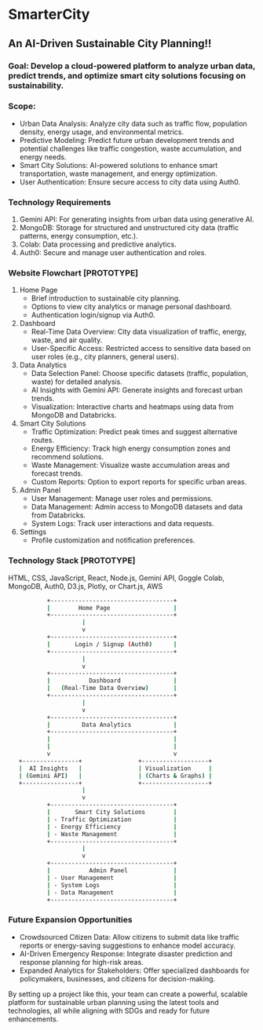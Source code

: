 # SmarterCity
## An AI-Driven Sustainable City Planning!!

### Goal: Develop a cloud-powered platform to analyze urban data, predict trends, and optimize smart city solutions focusing on sustainability.
### Scope:
- Urban Data Analysis: Analyze city data such as traffic flow, population density, energy usage, and environmental metrics.
- Predictive Modeling: Predict future urban development trends and potential challenges like traffic congestion, waste accumulation, and energy needs.
- Smart City Solutions: AI-powered solutions to enhance smart transportation, waste management, and energy optimization.
- User Authentication: Ensure secure access to city data using Auth0.

### Technology Requirements
1. Gemini API: For generating insights from urban data using generative AI.
2. MongoDB: Storage for structured and unstructured city data (traffic patterns, energy consumption, etc.).
3. Colab: Data processing and predictive analytics.
4. Auth0: Secure and manage user authentication and roles.

### Website Flowchart [PROTOTYPE]
1. Home Page
    * Brief introduction to sustainable city planning.
    * Options to view city analytics or manage personal dashboard.
    * Authentication login/signup via Auth0.
2. Dashboard
    * Real-Time Data Overview: City data visualization of traffic, energy, waste, and air quality.
    * User-Specific Access: Restricted access to sensitive data based on user roles (e.g., city planners, general users).
3. Data Analytics
    * Data Selection Panel: Choose specific datasets (traffic, population, waste) for detailed analysis.
    * AI Insights with Gemini API: Generate insights and forecast urban trends.
    * Visualization: Interactive charts and heatmaps using data from MongoDB and Databricks.
4. Smart City Solutions
    * Traffic Optimization: Predict peak times and suggest alternative routes.
    * Energy Efficiency: Track high energy consumption zones and recommend solutions.
    * Waste Management: Visualize waste accumulation areas and forecast trends.
    * Custom Reports: Option to export reports for specific urban areas.
5. Admin Panel
    * User Management: Manage user roles and permissions.
    * Data Management: Admin access to MongoDB datasets and data from Databricks.
    * System Logs: Track user interactions and data requests.
6. Settings
    * Profile customization and notification preferences.

### Technology Stack [PROTOTYPE]
HTML, CSS, JavaScript, React, Node.js,	Gemini API, Goggle Colab, MongoDB, Auth0, D3.js, Plotly, or Chart.js, AWS

```bash
           +-----------------------------------+
           |        Home Page                  |
           +-----------------------------------+
                     |
                     v
           +-----------------------------------+
           |       Login / Signup (Auth0)      |
           +-----------------------------------+
                     |
                     v
           +-----------------------------------+
           |           Dashboard               |
           |   (Real-Time Data Overview)       |
           +-----------------------------------+
                     |
                     v
           +-----------------------------------+
           |         Data Analytics            |
           +-----------------------------------+
           |                                   |
           |                                   |
           v                                   v
   +----------------+                +-------------------+
   |  AI Insights   |                | Visualization     |
   | (Gemini API)   |                | (Charts & Graphs) |
   +----------------+                +-------------------+
                     |
                     v
           +-----------------------------------+
           |       Smart City Solutions        |
           | - Traffic Optimization            |
           | - Energy Efficiency               |
           | - Waste Management                |
           +-----------------------------------+
                     |
                     v
           +-----------------------------------+
           |           Admin Panel             |
           | - User Management                 |
           | - System Logs                     |
           | - Data Management                 |
           +-----------------------------------+

```

### Future Expansion Opportunities
- Crowdsourced Citizen Data: Allow citizens to submit data like traffic reports or energy-saving suggestions to enhance model accuracy.
- AI-Driven Emergency Response: Integrate disaster prediction and response planning for high-risk areas.
- Expanded Analytics for Stakeholders: Offer specialized dashboards for policymakers, businesses, and citizens for decision-making.

By setting up a project like this, your team can create a powerful, scalable platform for sustainable urban planning using the latest tools and technologies, all while aligning with SDGs and ready for future enhancements.
